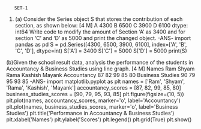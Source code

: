        SET-1 
  1.	(a) Consider the Series object S that stores the contribution of each section, as shown below:	[4 M]
A	4300
B	6500
C	3900
D	6100
dtype: int64
Write code to modify the amount of Section ‘A’ as 3400 and for section ‘C’ and ‘D’ as 5000 and print the changed object.
-ANS-
import pandas as pd
S = pd.Series([4300, 6500, 3900, 6100], index=['A', 'B', 'C', 'D'], dtype=int)
S['A'] = 3400
S['C'] = 5000
S['D'] = 5000
print(S)

(b)Given the school result data, analysis the performance of the students in Accountancy & Business Studies using line graph.	[4 M]
Names	Ram	Shyam	Rama Kashish Mayank
Accountancy	87	82	99	85	80
Business Studies	90	79	95	93	85
-ANS-
import matplotlib.pyplot as plt
names = ['Ram', 'Shyam', 'Rama', 'Kashish', 'Mayank']
accountancy_scores = [87, 82, 99, 85, 80]
business_studies_scores = [90, 79, 95, 93, 85]
plt.figure(figsize=(10, 5))
plt.plot(names, accountancy_scores, marker='o', label='Accountancy')
plt.plot(names, business_studies_scores, marker='o', label='Business Studies')
plt.title('Performance in Accountancy & Business Studies')
plt.xlabel('Names')
plt.ylabel('Scores')
plt.legend()
plt.grid(True)
plt.show()

